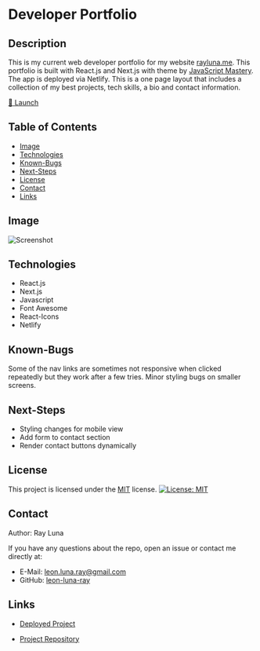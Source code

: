 # Developer Portfolio

## Description

This is my current web developer portfolio for my website [rayluna.me](https://www.rayluna.me). This portfolio is built with React.js and Next.js with theme by [JavaScript Mastery](https://github.com/adrianhajdin/portfolio_website). The app is deployed via Netlify. This is a one page layout that includes a collection of my best projects, tech skills, a bio and contact information.

[🚀 Launch](https://www.rayluna.me)

## Table of Contents

- [Image](#image)
- [Technologies](#technologies)
- [Known-Bugs](#known-bugs)
- [Next-Steps](#next-steps)
- [License](#license)
- [Contact](#contact)
- [Links](#links)

## Image

![Screenshot](./public/images/dev-portfolio.png)

## Technologies

- React.js
- Next.js
- Javascript
- Font Awesome
- React-Icons
- Netlify

## Known-Bugs

Some of the nav links are sometimes not responsive when clicked repeatedly but they work after a few tries. Minor styling bugs on smaller screens.

## Next-Steps

- Styling changes for mobile view
- Add form to contact section
- Render contact buttons dynamically

## License

This project is licensed under the [MIT](https://opensource.org/licenses/MIT) license.
[![License: MIT](https://img.shields.io/badge/License-MIT-yellow.svg)](https://opensource.org/licenses/MIT)

## Contact

Author: Ray Luna

If you have any questions about the repo, open an issue or contact me directly at:

- E-Mail: leon.luna.ray@gmail.com
- GitHub: [leon-luna-ray](https://github.com/leon-luna-ray)

## Links

- [Deployed Project](https://www.rayluna.me)

- [Project Repository](https://github.com/leon-luna-ray/readme-generator)
